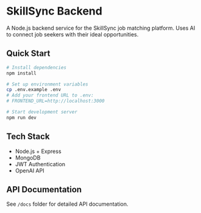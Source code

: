 # SkillSync Backend

A Node.js backend service for the SkillSync job matching platform. Uses AI to connect job seekers with their ideal opportunities.

## Quick Start

```bash
# Install dependencies
npm install

# Set up environment variables
cp .env.example .env
# Add your frontend URL to .env:
# FRONTEND_URL=http://localhost:3000

# Start development server
npm run dev
```

## Tech Stack
- Node.js + Express
- MongoDB
- JWT Authentication
- OpenAI API

## API Documentation
See `/docs` folder for detailed API documentation. 